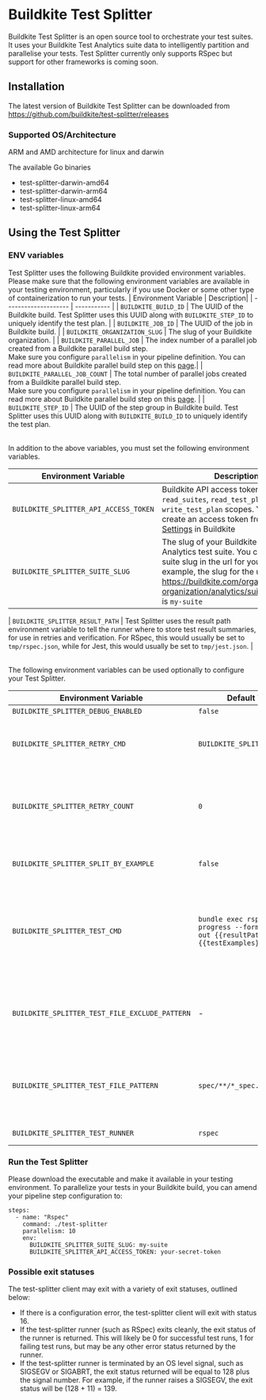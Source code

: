 # Buildkite Test Splitter

Buildkite Test Splitter is an open source tool to orchestrate your test suites. It uses your Buildkite Test Analytics suite data to intelligently partition and parallelise your tests. 
Test Splitter currently only supports RSpec but support for other frameworks is coming soon.

## Installation
The latest version of Buildkite Test Splitter can be downloaded from https://github.com/buildkite/test-splitter/releases

### Supported OS/Architecture
ARM and AMD architecture for linux and darwin

The available Go binaries
- test-splitter-darwin-amd64
- test-splitter-darwin-arm64
- test-splitter-linux-amd64
- test-splitter-linux-arm64

## Using the Test Splitter

### ENV variables
Test Splitter uses the following Buildkite provided environment variables. 
Please make sure that the following environment variables are available in your testing environment, particularly if you use Docker or some other type of containerization to run your tests.
| Environment Variable | Description|
| -------------------- | ----------- |
| `BUILDKITE_BUILD_ID` | The UUID of the Buildkite build. Test Splitter uses this UUID along with `BUILDKITE_STEP_ID` to uniquely identify the test plan. |
| `BUILDKITE_JOB_ID` | The UUID of the job in Buildkite build. |
| `BUILDKITE_ORGANIZATION_SLUG` | The slug of your Buildkite organization. |
| `BUILDKITE_PARALLEL_JOB` | The index number of a parallel job created from a Buildkite parallel build step. <br>Make sure you configure `parallelism` in your pipeline definition.  You can read more about Buildkite parallel build step on this [page](https://buildkite.com/docs/pipelines/controlling-concurrency#concurrency-and-parallelism).| 
| `BUILDKITE_PARALLEL_JOB_COUNT` | The total number of parallel jobs created from a Buildkite parallel build step. <br>Make sure you configure `parallelism` in your pipeline definition.  You can read more about Buildkite parallel build step on this [page](https://buildkite.com/docs/pipelines/controlling-concurrency#concurrency-and-parallelism). |
| `BUILDKITE_STEP_ID` | The UUID of the step group in Buildkite build. Test Splitter uses this UUID along with `BUILDKITE_BUILD_ID` to uniquely identify the test plan.

<br>
In addition to the above variables, you must set the following environment variables.

| Environment Variable | Description |
| -------------------- | ----------- |
| `BUILDKITE_SPLITTER_API_ACCESS_TOKEN ` | Buildkite API access token with `read_suites`, `read_test_plan`, and `write_test_plan` scopes. You can create an access token from [Personal Settings](https://buildkite.com/user/api-access-tokens) in Buildkite |
| `BUILDKITE_SPLITTER_SUITE_SLUG` | The slug of your Buildkite Test Analytics test suite. You can find the suite slug in the url for your suite. For example, the slug for the url: https://buildkite.com/organizations/my-organization/analytics/suites/my-suite is `my-suite` |

| `BUILDKITE_SPLITTER_RESULT_PATH` | Test Splitter uses the result path environment variable to tell the runner where to store test result summaries, for use in retries and verification. For RSpec, this would usually be set to `tmp/rspec.json`, while for Jest, this would usually be set to `tmp/jest.json`. |


<br>
The following environment variables can be used optionally to configure your Test Splitter.

| Environment Variable | Default Value | Description |
| ---- | ---- | ----------- |
| `BUILDKITE_SPLITTER_DEBUG_ENABLED` | `false` | Flag to enable more verbose logging. |
| `BUILDKITE_SPLITTER_RETRY_CMD` | `BUILDKITE_SPLITTER_TEST_CMD` | The command to retry the failed tests. Test Splitter will fill in the `{{testExamples}}` placeholder with the failed tests. If not set, the Test Splitter will use the same command defined in `BUILDKITE_SPLITTER_TEST_CMD`. |
| `BUILDKITE_SPLITTER_RETRY_COUNT` | `0` | The number of retries. Test Splitter runs the test command defined in `BUILDKITE_SPLITTER_TEST_CMD` and retries only the failed tests up to `BUILDKITE_SPLITTER_RETRY_COUNT` times, using the retry command defined in `BUILDKITE_SPLITTER_RETRY_CMD`. |
| `BUILDKITE_SPLITTER_SPLIT_BY_EXAMPLE` | `false` | Flag to enable split by example. When this option is `true`, the Test Splitter will split the execution of slow test files over multiple partitions. |
| `BUILDKITE_SPLITTER_TEST_CMD` | `bundle exec rspec --format progress --format json --out {{resultPath}} {{testExamples}}` | Test command to run your tests. Test Splitter will replace the `{{testExamples}}` placeholder with the test splitting results, and replace `{{resultPath}}` with the value set in `BUILDKITE_SPLITTER_RESULT_PATH`. It is necessary to configure your Rspec with `--format json --out {{resultPath}}` when customizing the test command, because Test Splitter needs to read the result after each test run. |
| `BUILDKITE_SPLITTER_TEST_FILE_EXCLUDE_PATTERN` | - | Glob pattern to exclude certain test files or directories. The exclusion will be applied after discovering the test files using a pattern configured with `BUILDKITE_SPLITTER_TEST_FILE_PATTERN`. </br> *This option accepts the pattern syntax supported by the [zzglob](https://github.com/DrJosh9000/zzglob?tab=readme-ov-file#pattern-syntax) library.* |
| `BUILDKITE_SPLITTER_TEST_FILE_PATTERN` | `spec/**/*_spec.rb` | Glob pattern to discover test files. You can exclude certain test files or directories from the discovered test files using a pattern that can be configured with `BUILDKITE_SPLITTER_TEST_FILE_EXCLUDE_PATTERN`.</br> *This option accepts the pattern syntax supported by the [zzglob](https://github.com/DrJosh9000/zzglob?tab=readme-ov-file#pattern-syntax) library.* |
| `BUILDKITE_SPLITTER_TEST_RUNNER` | `rspec` | Test runner to use for running tests. Currently only `rspec` is supported.


### Run the Test Splitter
Please download the executable and make it available in your testing environment.
To parallelize your tests in your Buildkite build, you can amend your pipeline step configuration to:
```
steps:
  - name: "Rspec"
    command: ./test-splitter
    parallelism: 10
    env:
      BUILDKITE_SPLITTER_SUITE_SLUG: my-suite
      BUILDKITE_SPLITTER_API_ACCESS_TOKEN: your-secret-token
```

### Possible exit statuses

The test-splitter client may exit with a variety of exit statuses, outlined below:

- If there is a configuration error, the test-splitter client will exit with
  status 16.
- If the test-splitter runner (such as RSpec) exits cleanly, the exit status of
  the runner is returned. This will likely be 0 for successful test runs, 1 for
  failing test runs, but may be any other error status returned by the runner.
- If the test-splitter runner is terminated by an OS level signal, such as SIGSEGV or
  SIGABRT, the exit status returned will be equal to 128 plus the signal number.
  For example, if the runner raises a SIGSEGV, the exit status will be (128 +
  11) = 139.
